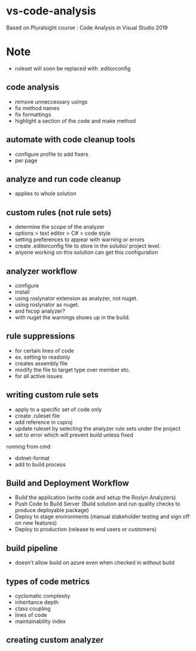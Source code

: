 # vs-code-analysis
Based on Pluralsight course : Code Analysis in Visual Studio 2019

# Note
- ruleset will soon be replaced with .editorconfig

## code analysis
- remove unneccessary usings
- fix method names
- fix formattings
- highlight a section of the code and make method

## automate with code cleanup tools
- configure profile to add fixers
- per page

## analyze and run code cleanup
- applies to whole solution

## custom rules (not rule sets)
- determine the scope of the analyzer
- options > text editor > C# > code style
- setting preferences to appear with warning or errors
- create .editorconfig file to store in the solutio/ project level.
- anyone working on this solution can get this configuration

## analyzer workflow
- configure
- install
- using roslynator extension as analyzer, not nuget.
- using roslynator as nuget.
- and fxcop analyzer?
- with nuget the warnings shows up in the build.

## rule suppressions
- for certain lines of code
- ex. setting to readonly
- creates assembly file
- modify the file to target type over member etc.
- for all active issues

## writing custom rule sets
- apply to a specific set of code only
- create .ruleset file
- add reference <codeanalysisruleset> in csproj
- update ruleset by selecting the analyzer rule sets under the project
- set to error which will prevent build unless fixed

running from cmd
- dotnet-format
- add to build process


## Build and Deployment Workflow
- Build the application
(write code and setup the Roslyn Analyzers)
- Push Code to Build Server
(Build solution and run quality checks to produce deployable package)
- Deploy to stage environments
(manual stakeholder testing and sign off on new features)
- Deploy to production
(release to end users or customers)

## build pipeline
- doesn't allow build on azure even when checked in without build

## types of code metrics
- cyclomatic complexity
- inheritance depth
- class coupling
- lines of code
- maintainability index

## creating custom analyzer
